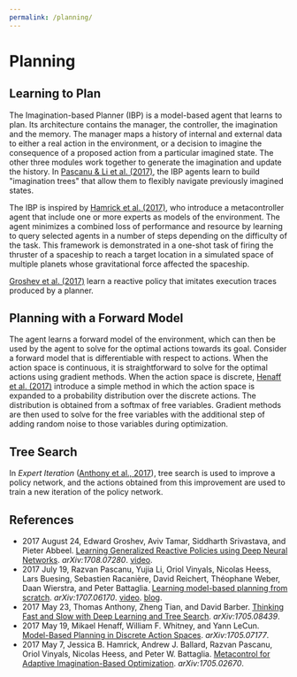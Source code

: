 ```yaml
---
permalink: /planning/
---
```

# Planning

## Learning to Plan

The Imagination-based Planner (IBP) is a model-based agent that learns to plan. Its architecture contains the manager, the controller, the imagination and the memory. The manager maps a history of internal and external data to either a real action in the environment, or a decision to imagine the consequence of a proposed action from a particular imagined state. The other three modules work together to generate the imagination and update the history. In [Pascanu & Li et al. (2017)](https://arxiv.org/abs/1707.06170), the IBP agents learn to build "imagination trees" that allow them to flexibly navigate previously imagined states.

The IBP is inspired by [Hamrick et al. (2017)](https://arxiv.org/abs/1705.02670), who introduce a metacontroller agent that include one or more experts as models of the environment. The agent minimizes a combined loss of performance and resource by learning to query selected agents in a number of steps depending on the difficulty of the task. This framework is demonstrated in a one-shot task of firing the thruster of a spaceship to reach a target location in a simulated space of multiple planets whose gravitational force affected the spaceship.

[Groshev et al. (2017)](https://arxiv.org/abs/1708.07280) learn a reactive policy that imitates execution traces produced by a planner.

## Planning with a Forward Model

The agent learns a forward model of the environment, which can then be used by the agent to solve for the optimal actions towards its goal. Consider a forward model that is differentiable with respect to actions. When the action space is continuous, it is straightforward to solve for the optimal actions using gradient methods. When the action space is discrete, [Henaff et al. (2017)](https://arxiv.org/abs/1705.07177) introduce a simple method in which the action space is expanded to a probability distribution over the discrete actions. The distribution is obtained from a softmax of free variables. Gradient methods are then used to solve for the free variables with the additional step of adding random noise to those variables during optimization.

## Tree Search

In *Expert Iteration* ([Anthony et al., 2017](https://arxiv.org/abs/1705.08439)), tree search is used to improve a policy network, and the actions obtained from this improvement are used to train a new iteration of the policy network.

## References

* 2017 August 24, Edward Groshev, Aviv Tamar, Siddharth Srivastava, and Pieter Abbeel. [Learning Generalized Reactive Policies using Deep Neural Networks](https://arxiv.org/abs/1708.07280). *arXiv:1708.07280*. [video](https://sites.google.com/site/learn2plannips/).
* 2017 July 19, Razvan Pascanu, Yujia Li, Oriol Vinyals, Nicolas Heess, Lars Buesing, Sebastien Racanière, David Reichert, Théophane Weber, Daan Wierstra, and Peter Battaglia. [Learning model-based planning from scratch](https://arxiv.org/abs/1707.06170). *arXiv:1707.06170*. [video](https://drive.google.com/open?id=0B3u8dCFTG5iVaUxzbzRmNldGcU0). [blog](https://deepmind.com/blog/agents-imagine-and-plan/).
* 2017 May 23, Thomas Anthony, Zheng Tian, and David Barber. [Thinking Fast and Slow with Deep Learning and Tree Search](https://arxiv.org/abs/1705.08439). *arXiv:1705.08439*.
* 2017 May 19, Mikael Henaff, William F. Whitney, and Yann LeCun. [Model-Based Planning in Discrete Action Spaces](https://arxiv.org/abs/1705.07177). *arXiv:1705.07177*.
* 2017 May 7, Jessica B. Hamrick, Andrew J. Ballard, Razvan Pascanu, Oriol Vinyals, Nicolas Heess, and Peter W. Battaglia. [Metacontrol for Adaptive Imagination-Based Optimization](https://arxiv.org/abs/1705.02670). *arXiv:1705.02670*.
